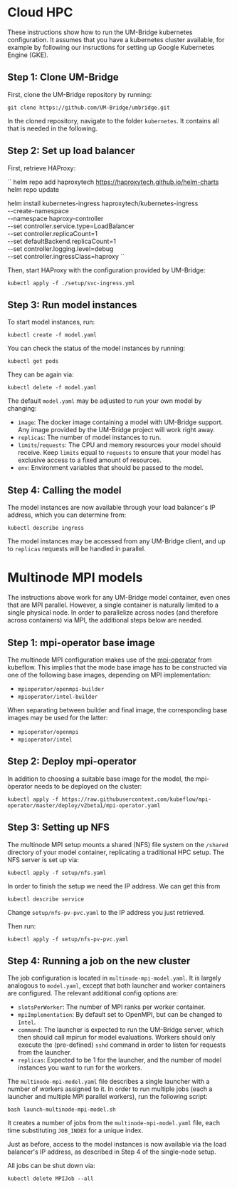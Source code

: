 # Cloud HPC

These instructions show how to run the UM-Bridge kubernetes configuration. It assumes that you have a kubernetes cluster available, for example by following our insructions for setting up Google Kubernetes Engine (GKE).

## Step 1: Clone UM-Bridge

First, clone the UM-Bridge repository by running:

``git clone https://github.com/UM-Bridge/umbridge.git``

In the cloned repository, navigate to the folder `kubernetes`. It contains all that is needed in the following.

## Step 2: Set up load balancer

First, retrieve HAProxy:

``
helm repo add haproxytech https://haproxytech.github.io/helm-charts
helm repo update

helm install kubernetes-ingress haproxytech/kubernetes-ingress \
--create-namespace \
--namespace haproxy-controller \
--set controller.service.type=LoadBalancer \
--set controller.replicaCount=1 \
--set defaultBackend.replicaCount=1 \
--set controller.logging.level=debug \
--set controller.ingressClass=haproxy
``

Then, start HAProxy with the configuration provided by UM-Bridge:

``
kubectl apply -f ./setup/svc-ingress.yml
``

## Step 3: Run model instances

To start model instances, run:

``
kubectl create -f model.yaml
``

You can check the status of the model instances by running:

``
kubectl get pods
``


They can be again via:

``
kubectl delete -f model.yaml
``

The default `model.yaml` may be adjusted to run your own model by changing:
- `image`: The docker image containing a model with UM-Bridge support. Any image provided by the UM-Bridge project will work right away.
- `replicas`: The number of model instances to run.
- `limits`/`requests`: The CPU and memory resources your model should receive. Keep `limits` equal to `requests` to ensure that your model has exclusive access to a fixed amount of resources.
- `env`: Environment variables that should be passed to the model.

## Step 4: Calling the model

The model instances are now available through your load balancer's IP address, which you can determine from:

``
kubectl describe ingress
``

The model instances may be accessed from any UM-Bridge client, and up to `replicas` requests will be handled in parallel.

# Multinode MPI models

The instructions above work for any UM-Bridge model container, even ones that are MPI parallel. However, a single container is naturally limited to a single physical node. In order to parallelize across nodes (and therefore across containers) via MPI, the additional steps below are needed.

## Step 1: mpi-operator base image

The multinode MPI configuration makes use of the [mpi-operator](https://github.com/kubeflow/mpi-operator) from kubeflow. This implies that the mode base image has to be constructed via one of the following base images, depending on MPI implementation:

- `mpioperator/openmpi-builder`
- `mpioperator/intel-builder`

When separating between builder and final image, the corresponding base images may be used for the latter:

- `mpioperator/openmpi`
- `mpioperator/intel`


## Step 2: Deploy mpi-operator

In addition to choosing a suitable base image for the model, the mpi-òperator needs to be deployed on the cluster:

``
kubectl apply -f https://raw.githubusercontent.com/kubeflow/mpi-operator/master/deploy/v2beta1/mpi-operator.yaml
``

## Step 3: Setting up NFS

The multinode MPI setup mounts a shared (NFS) file system on the `/shared` directory of your model container, replicating a traditional HPC setup. The NFS server is set up via:

``kubectl apply -f setup/nfs.yaml``

In order to finish the setup we need the IP address. We can get this from

``kubectl describe service``

Change `setup/nfs-pv-pvc.yaml` to the IP address you just retrieved.

Then run:

``kubectl apply -f setup/nfs-pv-pvc.yaml``

## Step 4: Running a job on the new cluster

The job configuration is located in `multinode-mpi-model.yaml`. It is largely analogous to `model.yaml`, except that both launcher and worker containers are configured. The relevant additional config options are:

- `slotsPerWorker`: The number of MPI ranks per worker container.
- `mpiImplementation`: By default set to OpenMPI, but can be changed to `Intel`.
- `command`: The launcher is expected to run the UM-Bridge server, which then should call mpirun for model evaluations. Workers should only execute the (pre-defined) `sshd` command in order to listen for requests from the launcher.
- `replicas`: Expected to be 1 for the launcher, and the number of model instances you want to run for the workers.

The `multinode-mpi-model.yaml` file describes a single launcher with a number of workers assigned to it. In order to run multiple jobs (each a launcher and multiple MPI parallel workers), run the following script:

``bash launch-multinode-mpi-model.sh``

It creates a number of jobs from the `multinode-mpi-model.yaml` file, each time substituting `JOB_INDEX` for a unique index.

Just as before, access to the model instances is now available via the load balancer's IP address, as described in Step 4 of the single-node setup.

All jobs can be shut down via:

``kubectl delete MPIJob --all``
